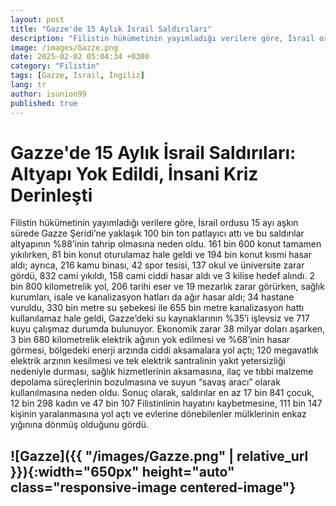 ```yaml
---
layout: post
title: "Gazze'de 15 Aylık İsrail Saldırıları"
description: "Filistin hükümetinin yayımladığı verilere göre, İsrail ordusu 15 ayı aşkın sürede Gazze Şeridi’ne yaklaşık 100 bin ton patlayıcı attı ve bu saldırılar altyapının %88’inin tahrip olmasına neden oldu."
image: /images/Gazze.png
date: 2025-02-02 05:04:34 +0300
category: "Filistin"
tags: [Gazze, İsrail, İngiliz]
lang: tr
author: isunion99
published: true
---
```


# **Gazze'de 15 Aylık İsrail Saldırıları: Altyapı Yok Edildi, İnsani Kriz Derinleşti**

Filistin hükümetinin yayımladığı verilere göre, İsrail ordusu 15 ayı aşkın sürede Gazze Şeridi’ne yaklaşık 100 bin ton patlayıcı attı ve bu saldırılar altyapının %88’inin tahrip olmasına neden oldu. 161 bin 600 konut tamamen yıkılırken, 81 bin konut oturulamaz hale geldi ve 194 bin konut kısmi hasar aldı; ayrıca, 216 kamu binası, 42 spor tesisi, 137 okul ve üniversite zarar gördü, 832 cami yıkıldı, 158 cami ciddi hasar aldı ve 3 kilise hedef alındı. 2 bin 800 kilometrelik yol, 206 tarihi eser ve 19 mezarlık zarar görürken, sağlık kurumları, isale ve kanalizasyon hatları da ağır hasar aldı; 34 hastane vuruldu, 330 bin metre su şebekesi ile 655 bin metre kanalizasyon hattı kullanılamaz hale geldi, Gazze’deki su kaynaklarının %35’i işlevsiz ve 717 kuyu çalışmaz durumda bulunuyor. Ekonomik zarar 38 milyar doları aşarken, 3 bin 680 kilometrelik elektrik ağının yok edilmesi ve %68’inin hasar görmesi, bölgedeki enerji arzında ciddi aksamalara yol açtı; 120 megavatlık elektrik arzının kesilmesi ve tek elektrik santralinin yakıt yetersizliği nedeniyle durması, sağlık hizmetlerinin aksamasına, ilaç ve tıbbi malzeme depolama süreçlerinin bozulmasına ve suyun “savaş aracı” olarak kullanılmasına neden oldu. Sonuç olarak, saldırılar en az 17 bin 841 çocuk, 12 bin 298 kadın ve 47 bin 107 Filistinlinin hayatını kaybetmesine, 111 bin 147 kişinin yaralanmasına yol açtı ve evlerine dönebilenler mülklerinin enkaz yığınına dönmüş olduğunu gördü.

![Gazze]({{ "/images/Gazze.png" | relative_url }}){:width="650px" height="auto" class="responsive-image centered-image"}
---
